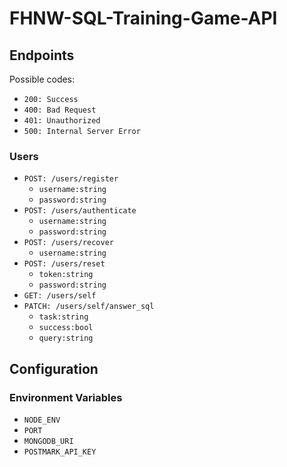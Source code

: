 # FHNW-SQL-Training-Game-API


## Endpoints

Possible codes: 
* `200: Success`
* `400: Bad Request`
* `401: Unauthorized`
* `500: Internal Server Error`


### Users

* `POST: /users/register`
  * `username:string`
  * `password:string`
* `POST: /users/authenticate`
  * `username:string`
  * `password:string`
* `POST: /users/recover`
  * `username:string`
* `POST: /users/reset`
  * `token:string`
  * `password:string`
* `GET: /users/self`
* `PATCH: /users/self/answer_sql`
  * `task:string`
  * `success:bool`
  * `query:string`


## Configuration
### Environment Variables
* `NODE_ENV`
* `PORT`
* `MONGODB_URI`
* `POSTMARK_API_KEY`